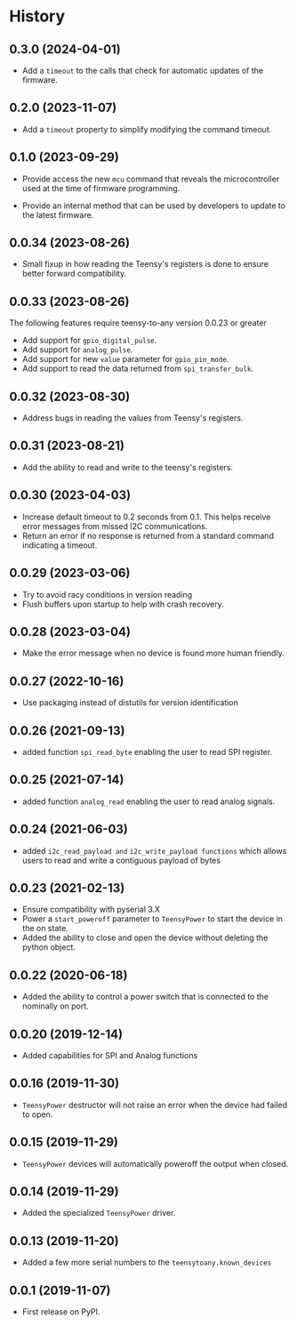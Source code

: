 # History

## 0.3.0 (2024-04-01)

* Add a `timeout` to the calls that check for automatic updates of the firmware.

## 0.2.0 (2023-11-07)

* Add a `timeout` property to simplify modifying the command timeout.

## 0.1.0 (2023-09-29)

* Provide access the new `mcu` command that reveals the microcontroller used at
  the time of firmware programming.

* Provide an internal method that can be used by developers to update to the
  latest firmware.

## 0.0.34 (2023-08-26)

* Small fixup in how reading the Teensy's registers is done to ensure better
  forward compatibility.

## 0.0.33 (2023-08-26)

The following features require teensy-to-any version 0.0.23 or greater
* Add support for `gpio_digital_pulse`.
* Add support for `analog_pulse`.
* Add support for new `value` parameter for `gpio_pin_mode`.
* Add support to read the data returned from `spi_transfer_bulk`.

## 0.0.32 (2023-08-30)

* Address bugs in reading the values from Teensy's registers.

## 0.0.31 (2023-08-21)

* Add the ability to read and write to the teensy's registers.

## 0.0.30 (2023-04-03)

* Increase default timeout to 0.2 seconds from 0.1. This helps receive error
  messages from missed I2C communications.
* Return an error if no response is returned from a standard command indicating
  a timeout.

## 0.0.29 (2023-03-06)

* Try to avoid racy conditions in version reading
* Flush buffers upon startup to help with crash recovery.

## 0.0.28 (2023-03-04)

* Make the error message when no device is found more human friendly.

## 0.0.27 (2022-10-16)

* Use packaging instead of distutils for version identification

## 0.0.26 (2021-09-13)

* added function `spi_read_byte` enabling the user to read SPI register.

## 0.0.25 (2021-07-14)

* added function `analog_read` enabling the user to read analog signals.

## 0.0.24 (2021-06-03)

* added `i2c_read_payload and` `i2c_write_payload functions` which allows users to read and write a contiguous payload of bytes

## 0.0.23 (2021-02-13)

* Ensure compatibility with pyserial 3.X
* Power a ``start_poweroff`` parameter to ``TeensyPower`` to start the device
  in the on state.
* Added the ability to close and open the device without deleting the python
  object.

## 0.0.22 (2020-06-18)

* Added the ability to control a power switch that is connected to the
  nominally on port.

## 0.0.20 (2019-12-14)

* Added capabilities for SPI and Analog functions

## 0.0.16 (2019-11-30)

* `TeensyPower` destructor will not raise an error when the device had failed
   to open.

## 0.0.15 (2019-11-29)

* `TeensyPower` devices will automatically poweroff the output when
  closed.

## 0.0.14 (2019-11-29)

* Added the specialized `TeensyPower` driver.

## 0.0.13 (2019-11-20)

* Added a few more serial numbers to the `teensytoany.known_devices`

## 0.0.1 (2019-11-07)

* First release on PyPI.
